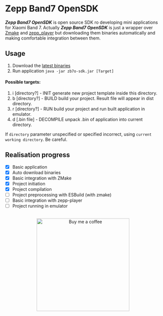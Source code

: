 # Zepp Band7 OpenSDK 
***Zepp Band7 OpenSDK*** is open source SDK ro developing mini applications for Xiaomi Band 7.
Actually ***Zepp Band7 OpenSDK*** is just a wrapper over [Zmake](https://melianmiko.ru/en/zmake/guide/) and [zepp_player](https://melianmiko.ru/en/zepp_player) but downloading them binaries automatically and making comfortable integration between them.

## Usage
1. Download the [latest binaries](https://github.com/lavafrai/zeppBand7openSdk/releases/latest/)
2. Run application `java -jar zb7o-sdk.jar [Target]`

#### Possible targets:
1. i [directory?] - INIT generate new project template inside this directory.
2. b [directory?] - BUILD build your project. Result file will appear in dist directory.
3. r [directory?] - RUN build your project and run built application in emulator.
4. d [.bin file] - DECOMPILE unpack .bin of application into current directory.

If `directory` parameter unspecified or specified incorrect, using `current working directory`. Be careful.
## Realisation progress
 - [x] Basic application
 - [x] Auto download binaries
 - [x] Basic integration with ZMake
 - [x] Project initiation
 - [x] Project compilation
 - [ ] Project preprocessing with ESBuild (with zmake)
 - [ ] Basic integration with zepp-player 
 - [ ] Project running in emulator

<a href="https://www.donationalerts.com/r/lavafrai">
<p align="center">
<br>
<img src="https://github.com/appcraftstudio/buymeacoffee/raw/master/Images/snapshot-bmc-button.png" width="300" alt="Buy me a coffee">
</p>
</a>